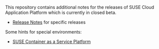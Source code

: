 This repository contains additional notes for the releases of SUSE Cloud Application Platform which is currently in closed beta.

* [Release Notes](Release-Notes.md) for specific releases

Some hints for special environments:

* [SUSE Container as a Service Platform](Notes-CaaSP)
